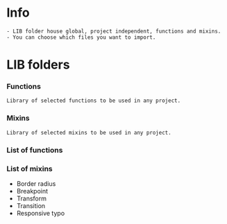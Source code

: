 Info
======



    - LIB folder house global, project independent, functions and mixins.
    - You can choose which files you want to import.




LIB folders
======

### Functions
    Library of selected functions to be used in any project.

### Mixins
    Library of selected mixins to be used in any project.




### List of functions


### List of mixins

* Border radius
* Breakpoint
* Transform
* Transition
* Responsive typo